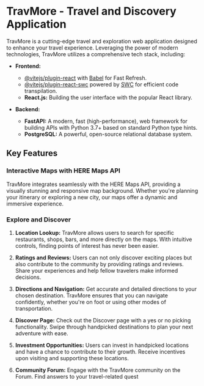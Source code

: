 # TravMore - Travel and Discovery Application

TravMore is a cutting-edge travel and exploration web application designed to enhance your travel experience. Leveraging the power of modern technologies, TravMore utilizes a comprehensive tech stack, including:

- **Frontend:**
  - [@vitejs/plugin-react](https://github.com/vitejs/vite-plugin-react/blob/main/packages/plugin-react/README.md) with [Babel](https://babeljs.io/) for Fast Refresh.
  - [@vitejs/plugin-react-swc](https://github.com/vitejs/vite-plugin-react-swc) powered by [SWC](https://swc.rs/) for efficient code transpilation.
  - **React.js:** Building the user interface with the popular React library.

- **Backend:**
  - **FastAPI:** A modern, fast (high-performance), web framework for building APIs with Python 3.7+ based on standard Python type hints.
  - **PostgreSQL:** A powerful, open-source relational database system.

## Key Features

### Interactive Maps with HERE Maps API

TravMore integrates seamlessly with the HERE Maps API, providing a visually stunning and responsive map background. Whether you're planning your itinerary or exploring a new city, our maps offer a dynamic and immersive experience.

### Explore and Discover

1. **Location Lookup:** TravMore allows users to search for specific restaurants, shops, bars, and more directly on the maps. With intuitive controls, finding points of interest has never been easier.

2. **Ratings and Reviews:** Users can not only discover exciting places but also contribute to the community by providing ratings and reviews. Share your experiences and help fellow travelers make informed decisions.

3. **Directions and Navigation:** Get accurate and detailed directions to your chosen destination. TravMore ensures that you can navigate confidently, whether you're on foot or using other modes of transportation.

4. **Discover Page:** Check out the Discover page with a yes or no picking functionality. Swipe through handpicked destinations to plan your next adventure with ease.

5. **Investment Opportunities:** Users can invest in handpicked locations and have a chance to contribute to their growth. Receive incentives upon visiting and supporting these locations.

6. **Community Forum:** Engage with the TravMore community on the Forum. Find answers to your travel-related quest
